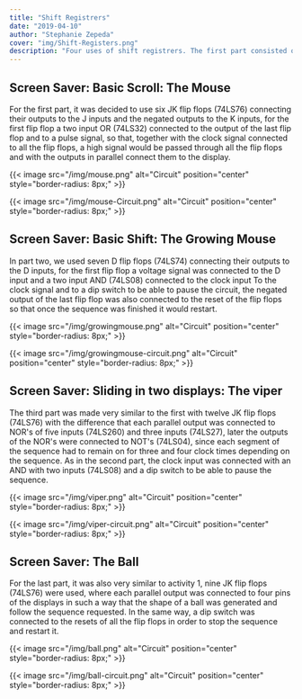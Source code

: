 ```yaml
---
title: "Shift Registrers"
date: "2019-04-10"
author: "Stephanie Zepeda"
cover: "img/Shift-Registers.png"
description: "Four uses of shift registrers. The first part consisted of simulating a mouse moving, that is, turning on a segment of the display at the same time with a given sequence; the second part, simulated a mouse growing until it became a worm, therefore, the display had to be turned on segment by segment according to the sequence given; for the third part, we had to simulate a viper in motion with two displays, turning on three segments per movement; finally, in the fourth part, a ball was simulated that bounced and traveled through nine displays, lighting four segments at the same time with a certain sequence."
---
```


## Screen Saver: Basic Scroll: The Mouse

For the first part, it was decided to use six JK flip flops (74LS76) connecting their outputs to the J inputs and the negated outputs to the K inputs, for the first flip flop a two input OR (74LS32) connected to the output of the last flip flop and to a pulse signal, so that, together with the clock signal connected to all the flip flops, a high signal would be passed through all the flip flops and with the outputs in parallel connect them to the display.

{{< image src="/img/mouse.png" alt="Circuit" position="center" style="border-radius: 8px;" >}}


{{< image src="/img/mouse-Circuit.png" alt="Circuit" position="center" style="border-radius: 8px;" >}}

## Screen Saver: Basic Shift: The Growing Mouse

In part two, we used seven D flip flops (74LS74) connecting their outputs to the D inputs, for the first flip flop a voltage signal was connected to the D input and a two input AND (74LS08) connected to the clock input To the clock signal and to a dip switch to be able to pause the circuit, the negated output of the last flip flop was also connected to the reset of the flip flops so that once the sequence was finished it would restart.

{{< image src="/img/growingmouse.png" alt="Circuit" position="center" style="border-radius: 8px;" >}}


{{< image src="/img/growingmouse-circuit.png" alt="Circuit" position="center" style="border-radius: 8px;" >}}

## Screen Saver: Sliding in two displays: The viper

The third part was made very similar to the first with twelve JK flip flops (74LS76) with the difference that each parallel output was connected to NOR's of five inputs (74LS260) and three inputs (74LS27), later the outputs of the NOR's were connected to NOT's (74LS04), since each segment of the sequence had to remain on for three and four clock times depending on the sequence. As in the second part, the clock input was connected with an AND with two inputs (74LS08) and a dip switch to be able to pause the sequence.

{{< image src="/img/viper.png" alt="Circuit" position="center" style="border-radius: 8px;" >}}


{{< image src="/img/viper-circuit.png" alt="Circuit" position="center" style="border-radius: 8px;" >}}

## Screen Saver: The Ball

For the last part, it was also very similar to activity 1, nine JK flip flops (74LS76) were used, where each parallel output was connected to four pins of the displays in such a way that the shape of a ball was generated and follow the sequence requested. In the same way, a dip switch was connected to the resets of all the flip flops in order to stop the sequence and restart it.

{{< image src="/img/ball.png" alt="Circuit" position="center" style="border-radius: 8px;" >}}


{{< image src="/img/ball-circuit.png" alt="Circuit" position="center" style="border-radius: 8px;" >}}
